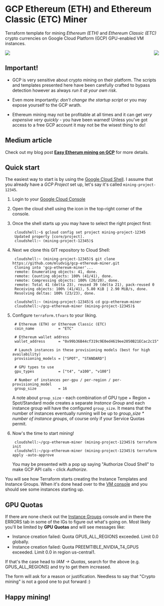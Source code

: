 # GCP Ethereum (ETH) and Ethereum Classic (ETC) Miner

Terraform template for mining _Ethereum (ETH)_ and _Ethereum Classic (ETC)_ crypto currencies on Google
Cloud Platform (GCP) GPU-enabled VM instances.

<img align="centre" src="https://upload.wikimedia.org/wikipedia/commons/thumb/5/51/Google_Cloud_logo.svg/320px-Google_Cloud_logo.svg.png"/>

<img align="right" src="https://upload.wikimedia.org/wikipedia/commons/thumb/0/05/Ethereum_logo_2014.svg/128px-Ethereum_logo_2014.svg.png"/>

## Important!

* GCP is very sensitive about crypto mining on their platform. The scripts and
  templates presented here have been carefully crafted to bypass detection however
  as always _run it at your own risk_.

* Even more importantly: _don't change the startup script_ or you may expose yourself
  to the GCP wrath.

* Ethereum mining may not be profitable at all times and it can get _very expensive
  very quickly_ - you have been warned! Unless you've got access to a free GCP account
  it may not be the wisest thing to do!

## Medium article

Check out my blog post [**Easy Etherum mining on GCP**](https://medium.com/coinmonks/easy-ethereum-mining-on-gcp-576f0aaaeeed) for more details.

## Quick start

The easiest way to start is by using the [Google Cloud Shell](https://cloud.google.com/shell).
I assume that you already have a _GCP Project_ set up, let's say it's called `mining-project-12345`.

1. Login to your [Google Cloud Console](https://console.cloud.google.com/)

2. Open the cloud shell using the icon in the top-right corner of the console.

3. Once the shell starts up you may have to select the right project first:

        cloudshell:~$ gcloud config set project mining-project-12345
        Updated property [core/project].
        cloudshell:~ (mining-project-12345)$

4. Next we clone this GIT repository to Cloud Shell:

        cloudshell:~ (mining-project-12345)$ git clone https://github.com/mludvig/gcp-ethereum-miner.git
        Cloning into 'gcp-ethereum-miner'...
        remote: Enumerating objects: 41, done.
        remote: Counting objects: 100% (41/41), done.
        remote: Compressing objects: 100% (20/20), done.
        remote: Total 41 (delta 23), reused 39 (delta 21), pack-reused 0
        Receiving objects: 100% (41/41), 5.80 KiB | 2.90 MiB/s, done.
        Resolving deltas: 100% (23/23), done.

        cloudshell:~ (mining-project-12345)$ cd gcp-ethereum-miner
        cloudshell:~/gcp-ethereum-miner (mining-project-12345)$

5. Configure `terraform.tfvars` to your liking.

        # Ethereum (ETH) or Ethereum Classic (ETC)
        coin_name           = "ETC"

        # Ethereum wallet address
        wallet_address      = "0x99b36B44cf319c9E0ed4619ee2050B21ECac2c15"

        # Launch instances in these provisioning models (best for high availability)
        provisioning_models = ["SPOT", "STANDARD"]

        # GPU types to use
        gpu_types           = ["t4", "a100", "v100"]

        # Number of instances per-gpu / per-region / per-provisioning_model
        group_size          = 16

    A note about `group_size` - each combination of GPU type + Region + Spot/Standard mode creates
    a separate _Instance Group_ and each instance group will have the configured `group_size`.
    It means that the number of instances eventually running will be up to *group_size *
    number of instance groups*, of course only if your Service Quotas permit.

6. Now's the time to start mining!

        cloudshell:~/gcp-ethereum-miner (mining-project-12345)$ terraform init
        cloudshell:~/gcp-ethereum-miner (mining-project-12345)$ terraform apply -auto-approve

    You may be presented with a pop up saying "Authorize Cloud Shell" to make GCP API calls - click *Authorize*.

You will see how Terraform starts creating the Instance Templates and Instance Groups. 
When it's done head over to the [VM console](https://console.cloud.google.com/compute/instances)
and you should see some instances starting up. 

## GPU Quotas

If there are none check out the [Instance Groups](https://console.cloud.google.com/compute/instanceGroups/list)
console and in there the ERRORS tab in some of the IGs to figure out what's going on. 
Most likely you'll be limited by **GPU Quotas** and will see messages like:

* Instance creation failed: Quota GPUS_ALL_REGIONS exceeded. Limit 0.0 globally.
* Instance creation failed: Quota PREEMTIBLE_NVIDIA_T4_GPUS exceeded. Limit 0.0 in region us-central1.

If that's the case head to *IAM -> Quotas*, search for the above (e.g. GPUS_ALL_REGIONS) and try to get them increased.

The form will ask for a reason or justification. Needless to say that "Crypto mining" is not a good one to put forward :)

## Happy mining!
